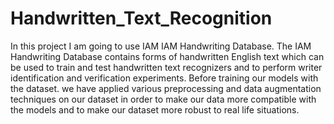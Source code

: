 # Handwritten_Text_Recognition
In this project I am going to use IAM IAM Handwriting Database. The IAM Handwriting Database contains forms of handwritten English text which can be used to train and test handwritten text recognizers and to perform writer identification and verification experiments. Before training our models with the dataset. we have applied various preprocessing and data augmentation techniques on our dataset in order to make our data more compatible with the models and to make our dataset more robust to real life situations.
